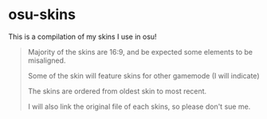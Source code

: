 # osu-skins
This is a compilation of my skins I use in osu!
> Majority of the skins are 16:9, and be expected some elements to be misaligned.
>
>
>
> Some of the skin will feature skins for other gamemode (I will indicate)
>
>
>  The skins are ordered from oldest skin to most recent.
>
>
>
>
> I will also link the original file of each skins, so please don't sue me.
